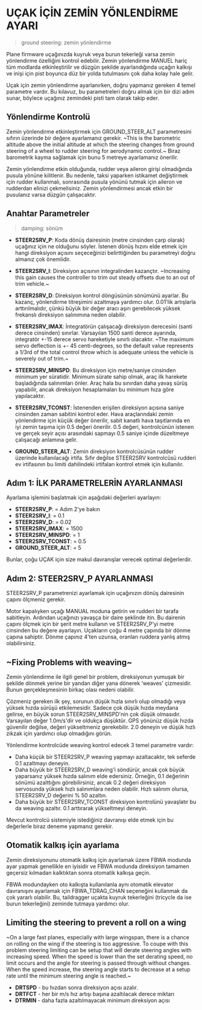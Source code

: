 # UÇAK İÇİN ZEMİN YÖNLENDİRME AYARI

> ground steering: zemin yönlendirme

Plane firmware uçağınızda kuyruk veya burun tekerleği varsa zemin yönlendirme özelliğini kontrol edebilir. Zemin yönlendirme MANUEL hariç tüm modlarda etkinleştirilir ve düzgün şekilde ayarlandığında uçağın kalkışı ve inişi için pist boyunca düz bir yolda tutulmasını çok daha kolay hale gelir.

Uçak için zemin yönlendirme ayarlanırken, doğru yapmanız gereken 4 temel parametre vardır. Bu kılavuz, bu parametreleri doğru almak için bir dizi adım sunar, böylece uçağınız zemindeki pisti tam olarak takip eder.

## Yönlendirme Kontrolü

Zemin yönlendirme etkinleştirmek için GROUND_STEER_ALT parametresini sıfırın üzerinde bir değere ayarlamanız gerekir. ~This is the barometric altitude above the initial altitude at which the steering changes from ground steering of a wheel to rudder steering for aerodynamic control.~ Biraz barometrik kayma sağlamak için bunu 5 metreye ayarlamanız önerilir.

Zemin yönlendirme etkin olduğunda, rudder veya aileron girişi olmadığında pusula yönüne kilitlenir. Bu nedenle, taksi yaparken istikamet değiştirmek için rudder kullanmalı, sonrasında pusula yönünü tutmak için aileron ve rudderdan elinizi çekmelisiniz. Zemin yönlendirmesi ancak etkin bir pusulanız varsa düzgün çalışacaktır.

## Anahtar Parametreler

> damping: sönüm

* __STEER2SRV_P__: Koda dönüş dairesinin (metre cinsinden çarp olarak) uçağınız için ne olduğunu söyler. İstenen dönüş hızını elde etmek için hangi direksiyon açısını seçeceğinizi belirttiğinden bu parametreyi doğru almanız çok önemlidir.

* __STEER2SRV_I__: Direksiyon açısının integralinden kazançtır. ~Increasing this gain causes the controller to trim out steady offsets due to an out of trim vehicle.~ 

* __STEER2SRV_D__: Direksiyon kontrol döngüsünün sönümünü ayarlar. Bu kazanç, yönlendirme titreşimini azaltmaya yardımcı olur. 0.01'lik artışlarla arttırılmalıdır, çünkü büyük bir değer aracı aşırı gerebilecek yüksek frekanslı direksiyon salınımına neden olabilir.

* __STEER2SRV_IMAX__: İntegratörün çalışacağı direksiyon derecesini (santi derece cinsinden) sınırlar. Varsayılan 1500 santi derece ayarında, integratör +-15 derece servo hareketiyle sınırlı olacaktır. ~The maximum servo deflection is +- 45 centi-degrees, so the default value represents a 1/3rd of the total control throw which is adequate unless the vehicle is severely out of trim.~

* __STEER2SRV_MINSPD__: Bu direksiyon için metre/saniye cinsinden minimum yer süratidir. Minimum sürate sahip olmak, araç ilk harekete başladığında salınımları önler. Araç hala bu sınırdan daha yavaş sürüş yapabilir, ancak direksiyon hesaplamaları bu minimum hıza göre yapılacaktır.

* __STEER2SRV_TCONST__: İstenenden erişilen direksiyon açısına saniye cinsinden zaman sabitini kontrol eder. Hava araçlarındaki zemin yönlendirme için küçük değer önerilir, sabit kanatlı hava taşıtlarında en iyi zemin taşıma için 0.5 değeri önerilir. 0.5 değeri, kontrolcünün istenen ve gerçek seyir açısı arasındaki sapmayı 0.5 saniye içinde düzeltmeye çalışacağı anlamına gelir. 

* __GROUND_STEER_ALT__: Zemin direksiyon kontrolcüsünün rudder üzerinde kullanılacağı irtifa. Sıfır değilse STEER2SRV kontrolcüsü rudderi ev irtifasının bu limiti dahilindeki irtifaları kontrol etmek için kullanılır.

## Adım 1: İLK PARAMETRELERİN AYARLANMASI

Ayarlama işlemini başlatmak için aşağıdaki değerleri ayarlayın:

* __STEER2SRV_P__: = Adım 2'ye bakın
* __STEER2SRV_I__: = 0.1
* __STEER2SRV_D__: = 0.02
* __STEER2SRV_IMAX__: = 1500
* __STEER2SRV_MINSPD__: = 1
* __STEER2SRV_TCONST__: = 0.5
* __GROUND_STEER_ALT__: = 5

Bunlar, çoğu UÇAK için size makul davranışlar verecek optimal değerlerdir.

## Adım 2: STEER2SRV_P AYARLANMASI

STEER2SRV_P parametrenizi ayarlamak için uçağınızın dönüş dairesinin çapını ölçmeniz gerekir.

Motor kapalıyken uçağı MANUAL moduna getirin ve rudderi bir tarafa sabitleyin. Ardından uçağınızı yavaşça bir daire şeklinde itin. Bu dairenin çapını ölçmek için bir şerit metre kullanın ve STEER2SRV_P'yi metre cinsinden bu değere ayarlayın. Uçakların çoğu 4 metre çapında bir dönme çapına sahiptir. Dönme çapınız 4'ten uzunsa, oranları ruddera yanlış atmış olabilirsiniz.

## ~Fixing Problems with weaving~

Zemin yönlendirme ile ilgili genel bir problem, direksiyonun yumuşak bir şekilde dönmek yerine bir yandan diğer yana dönerek ‘weaves' çizmesidir. Bunun gerçekleşmesinin birkaç olası nedeni olabilir.

Çözmeniz gereken ilk şey, sorunun düşük hızla sınırlı olup olmadığı veya yüksek hızda sürüşü etkilemesidir. Sadece çok düşük hızda meydana gelirse, en büyük sorun STEER2SRV_MINSPD'nin çok düşük olmasıdır. Varsayılan değer 1.0m/s'dir ve oldukça düşüktür. GPS yönünüz düşük hızda güvenilir değilse, değeri yükseltmeniz gerekebilir. 2.0 deneyin ve düşük hızlı zikzak için yardımcı olup olmadığını görün.

Yönlendirme kontrolcüde weaving kontrol edecek 3 temel parametre vardır:
* Daha küçük bir STEER2SRV_P weaving yapmayı azaltacaktır, tek seferde 0.1 azaltmayı deneyin.
* Daha büyük bir STEER2SRV_D weaving'i söndürür, ancak çok büyük yaparsanız yüksek hızda salınım elde edersiniz. Örneğin, 0.1 değerinin sönümü azalttığını görebilirsiniz, ancak 0.2 değeri direksiyon servosunda yüksek hızlı salınımlara neden olabilir. Hızlı salınım olursa, STEER2SRV_D değerini % 50 azaltın.
* Daha büyük bir STEER2SRV_TCONST direksiyon kontrolünü yavaşlatır bu da weaving azaltır. 0.1 arttırarak yükseltmeyi deneyin.

Mevcut kontrolcü sistemiyle istediğiniz davranışı elde etmek için bu değerlerle biraz deneme yapmanız gerekir.


## Otomatik kalkış için ayarlama

Zemin direksiyonunu otomatik kalkış için ayarlamak üzere FBWA modunda ayar yapmak genellikle en iyisidir ve FBWA modunda direksiyon tamamen geçersiz kılmadan kalktıktan sonra otomatik kalkışa geçin.

FBWA modundayken oto kalkışta kullanılanla aynı otomatik elevator davranışını ayarlamak için FBWA_TDRAG_CHAN seçeneğini kullanmak da çok yararlı olabilir. Bu, taildragger uçakta kuyruk tekerleğini (tricycle da ise burun tekerleğini) zeminde tutmaya yardımcı olur.

## Limiting the steering to prevent a roll on a wing 

~On a large fast planes, especially with large wingspan, there is a chance on rolling on the wing if the steering is too aggressive. To coupe with this problem steering limiting can be setup that will derate steering angles with increasing speed. When the speed is lower than the set derating speed, no limit occurs and the angle for steering is passed through without changes. When the speed increase, the steering angle starts to decrease at a setup rate until the minimum steering angle is reached.~

* __DRTSPD__ - bu hızdan sonra direksiyon açısı azalır.
* __DRTFCT__ - her bir m/s hız artışı başına azaltılacak derece miktarı
* __DTRMIN__ - daha fazla azaltılmayacak minimum direksiyon açısı
